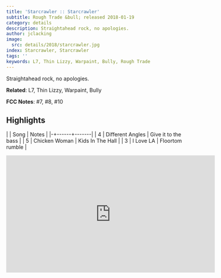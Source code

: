 ```yaml
---
title: 'Starcrawler :: Starcrawler'
subtitle: Rough Trade &bull; released 2018-01-19
category: details
description: Straightahead rock, no apologies.
author: jclacking
image:
  src: details/2018/starcrawler.jpg
index: Starcrawler, Starcrawler
tags: ''
keywords: L7, Thin Lizzy, Warpaint, Bully, Rough Trade
---
```

Straightahead rock, no apologies.<!--more-->

**Related**: L7, Thin Lizzy, Warpaint, Bully

**FCC Notes**: #7, #8, #10

## Highlights

| | Song | Notes |
|-+------+-------|
| 4 | Different Angles | Give it to the bass |
| 5 | Chicken Woman | Kids In The Hall |
| 3 | I Love LA | Floortom rumble |

<div class="tlo-detail-video"><iframe width="560" height="315" src="https://www.youtube.com/embed/JR6n23_fL3o" frameborder="0" allow="autoplay; encrypted-media" allowfullscreen></iframe></div>

